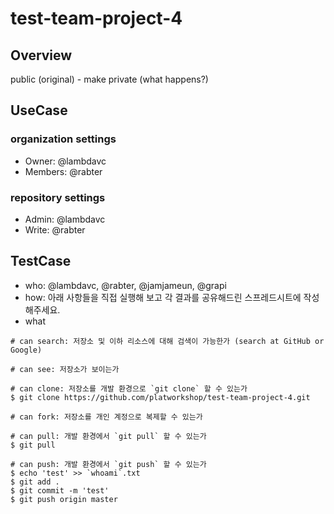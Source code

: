 # test-team-project-4

## Overview

public (original) - make private (what happens?)

## UseCase

### organization settings

* Owner: @lambdavc
* Members: @rabter

### repository settings
* Admin: @lambdavc
* Write: @rabter

## TestCase
* who: @lambdavc, @rabter, @jamjameun, @grapi
* how: 아래 사항들을 직접 실행해 보고 각 결과를 공유해드린 스프레드시트에 작성해주세요.
* what
```console
# can search: 저장소 및 이하 리소스에 대해 검색이 가능한가 (search at GitHub or Google)

# can see: 저장소가 보이는가

# can clone: 저장소를 개발 환경으로 `git clone` 할 수 있는가
$ git clone https://github.com/platworkshop/test-team-project-4.git

# can fork: 저장소를 개인 계정으로 복제할 수 있는가

# can pull: 개발 환경에서 `git pull` 할 수 있는가
$ git pull

# can push: 개발 환경에서 `git push` 할 수 있는가
$ echo 'test' >> `whoami`.txt
$ git add .
$ git commit -m 'test'
$ git push origin master

```

